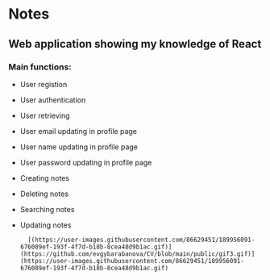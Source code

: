 # Notes

## Web application showing my knowledge of React
        
### Main functions:
* User registion 
* User authentication
* User retrieving</li>
* User email updating in profile page
* User name updating in profile page
* User password updating in profile page
* Creating notes
* Deleting notes
* Searching notes
* Updating notes
          
        [(https://user-images.githubusercontent.com/86629451/189956091-676089ef-193f-4f7d-b18b-8cea48d9b1ac.gif)](https://github.com/evgybarabanova/CV/blob/main/public/gif3.gif)](https://user-images.githubusercontent.com/86629451/189956091-676089ef-193f-4f7d-b18b-8cea48d9b1ac.gif)
